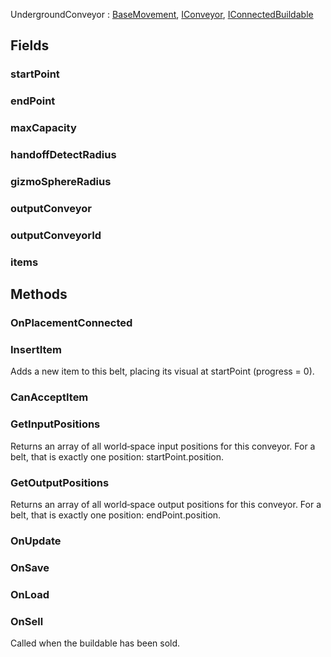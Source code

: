<p class="title">UndergroundConveyor<span> : <a href="#/api/IndustrialValley.Conveyors/BaseMovement" title="BaseMovement" class="inherit-link">BaseMovement</a>, <a href="#/api/IndustrialValley.Conveyors/IConveyor" title="IConveyor" class="inherit-link">IConveyor</a>, <a href="#/api/IndustrialValley.Utility/IConnectedBuildable" title="IConnectedBuildable" class="inherit-link">IConnectedBuildable</a></span><p>

## Fields

### startPoint

<div><Declaration modifier="public &lt;a href=&quot;https://docs.unity3d.com/6000.1/Documentation/ScriptReference/Transform.html&quot; title=&quot;Transform&quot; class=&quot;inherit-link&quot;&gt;Transform&lt;/a&gt;" content=" <span>&lt;span class=&quot;field&quot;&gt;startPoint&lt;/span&gt;</span>"></Declaration></div>

### endPoint

<div><Declaration modifier="public &lt;a href=&quot;https://docs.unity3d.com/6000.1/Documentation/ScriptReference/Transform.html&quot; title=&quot;Transform&quot; class=&quot;inherit-link&quot;&gt;Transform&lt;/a&gt;" content=" <span>&lt;span class=&quot;field&quot;&gt;endPoint&lt;/span&gt;</span>"></Declaration></div>

### maxCapacity

<div><Declaration modifier="public int" content=" <span>&lt;span class=&quot;field&quot;&gt;maxCapacity&lt;/span&gt;</span>"></Declaration></div>

### handoffDetectRadius

<div><Declaration modifier="public float" content=" <span>&lt;span class=&quot;field&quot;&gt;handoffDetectRadius&lt;/span&gt;</span>"></Declaration></div>

### gizmoSphereRadius

<div><Declaration modifier="public float" content=" <span>&lt;span class=&quot;field&quot;&gt;gizmoSphereRadius&lt;/span&gt;</span>"></Declaration></div>

### outputConveyor

<div><Declaration modifier="public &lt;a href=&quot;#/api/IndustrialValley.Conveyors/UndergroundConveyor&quot; title=&quot;UndergroundConveyor&quot; class=&quot;inherit-link&quot;&gt;UndergroundConveyor&lt;/a&gt;" content=" <span>&lt;span class=&quot;field&quot;&gt;outputConveyor&lt;/span&gt;</span>"></Declaration></div>

### outputConveyorId

<div><Declaration modifier="public long" content=" <span>&lt;span class=&quot;field&quot;&gt;outputConveyorId&lt;/span&gt;</span>"></Declaration></div>

### items

<div><Declaration modifier="protected readonly List&amp;lt;&lt;a href=&quot;#/api/IndustrialValley.Conveyors/ConveyorItem&quot; title=&quot;ConveyorItem&quot; class=&quot;inherit-link&quot;&gt;ConveyorItem&lt;/a&gt;&amp;gt;" content=" <span>&lt;span class=&quot;field&quot;&gt;items&lt;/span&gt;</span>"></Declaration></div>

## Methods

### OnPlacementConnected

<div><Declaration modifier="public void" content=" <span>&lt;span class=&quot;method&quot;&gt;OnPlacementConnected&lt;/span&gt;(&lt;span class=&quot;param&quot;&gt;&lt;a href=&quot;https://docs.unity3d.com/6000.1/Documentation/ScriptReference/GameObject.html&quot; title=&quot;GameObject&quot; class=&quot;inherit-link&quot;&gt;GameObject&lt;/a&gt;&lt;/span&gt; other)</span>"></Declaration></div>

### InsertItem

Adds a new item to this belt, placing its visual at startPoint (progress = 0).

<div><Declaration modifier="public void" content=" <span>&lt;span class=&quot;method&quot;&gt;InsertItem&lt;/span&gt;(&lt;span class=&quot;param&quot;&gt;&lt;a href=&quot;#/api/IndustrialValley.Conveyors/ConveyorItem&quot; title=&quot;ConveyorItem&quot; class=&quot;inherit-link&quot;&gt;ConveyorItem&lt;/a&gt;&lt;/span&gt; item)</span>"></Declaration></div>

### CanAcceptItem

<div><Declaration modifier="public override bool" content=" <span>&lt;span class=&quot;method&quot;&gt;CanAcceptItem&lt;/span&gt;(&lt;span class=&quot;param&quot;&gt;&lt;a href=&quot;#/api/IndustrialValley.Conveyors/ConveyorItem&quot; title=&quot;ConveyorItem&quot; class=&quot;inherit-link&quot;&gt;ConveyorItem&lt;/a&gt;&lt;/span&gt; item)</span>"></Declaration></div>

### GetInputPositions

Returns an array of all world‐space input positions for this conveyor.
		     For a belt, that is exactly one position: startPoint.position.

<div><Declaration modifier="public List&amp;lt;&lt;a href=&quot;https://docs.unity3d.com/6000.1/Documentation/ScriptReference/Vector3.html&quot; title=&quot;Vector3&quot; class=&quot;inherit-link&quot;&gt;Vector3&lt;/a&gt;&amp;gt;" content=" <span>&lt;span class=&quot;method&quot;&gt;GetInputPositions&lt;/span&gt;()</span>"></Declaration></div>

### GetOutputPositions

Returns an array of all world‐space output positions for this conveyor.
		     For a belt, that is exactly one position: endPoint.position.

<div><Declaration modifier="public List&amp;lt;&lt;a href=&quot;https://docs.unity3d.com/6000.1/Documentation/ScriptReference/Vector3.html&quot; title=&quot;Vector3&quot; class=&quot;inherit-link&quot;&gt;Vector3&lt;/a&gt;&amp;gt;" content=" <span>&lt;span class=&quot;method&quot;&gt;GetOutputPositions&lt;/span&gt;()</span>"></Declaration></div>

### OnUpdate

<div><Declaration modifier="protected override void" content=" <span>&lt;span class=&quot;method&quot;&gt;OnUpdate&lt;/span&gt;()</span>"></Declaration></div>

### OnSave

<div><Declaration modifier="public override &lt;a href=&quot;#/api/IndustrialValley.Saving/SaveableData&quot; title=&quot;SaveableData&quot; class=&quot;inherit-link&quot;&gt;SaveableData&lt;/a&gt;" content=" <span>&lt;span class=&quot;method&quot;&gt;OnSave&lt;/span&gt;()</span>"></Declaration></div>

### OnLoad

<div><Declaration modifier="public override void" content=" <span>&lt;span class=&quot;method&quot;&gt;OnLoad&lt;/span&gt;(&lt;span class=&quot;param&quot;&gt;&lt;a href=&quot;#/api/IndustrialValley.Saving/SaveableData&quot; title=&quot;SaveableData&quot; class=&quot;inherit-link&quot;&gt;SaveableData&lt;/a&gt;&lt;/span&gt; data)</span>"></Declaration></div>

### OnSell

Called when the buildable has been sold.

<div><Declaration modifier="public virtual void" content=" <span>&lt;span class=&quot;method&quot;&gt;OnSell&lt;/span&gt;()</span>"></Declaration></div>

